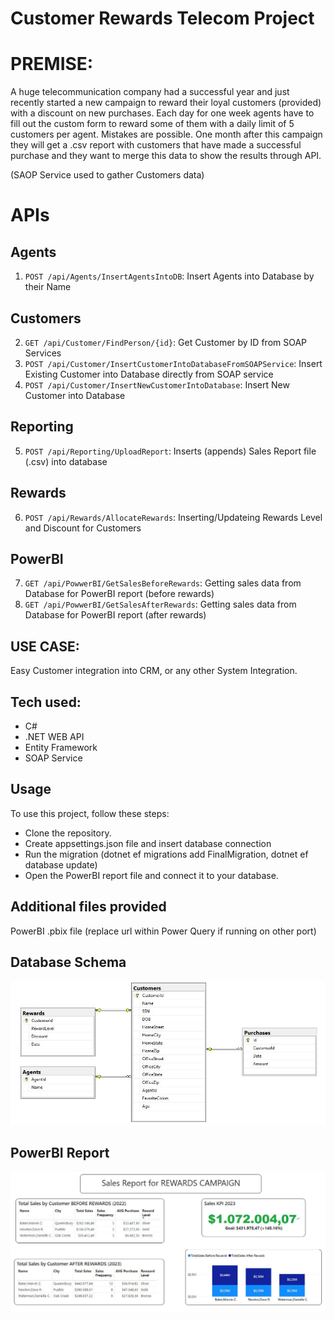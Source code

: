 # Customer Rewards Telecom Project

# PREMISE:

A huge telecommunication company had a successful year and just recently started a new campaign to
reward their loyal customers (provided) with a discount on new purchases. Each day for one week
agents have to fill out the custom form to reward some of them with a daily limit of 5 customers per
agent. Mistakes are possible.
One month after this campaign they will get a .csv report with customers that have made a successful
purchase and they want to merge this data to show the results through API. 

(SAOP Service used to gather Customers data)

# APIs

## Agents
1. `POST /api/Agents/InsertAgentsIntoDB`: Insert Agents into Database by their Name
## Customers
2. `GET /api/Customer/FindPerson/{id}`: Get Customer by ID from SOAP Services
3. `POST /api/Customer/InsertCustomerIntoDatabaseFromSOAPService`: Insert Existing Customer into Database directly from SOAP service
4. `POST /api/Customer/InsertNewCustomerIntoDatabase`: Insert New Customer into Database
## Reporting
5. `POST /api/Reporting/UploadReport`: Inserts (appends) Sales Report file (.csv) into database
## Rewards
6. `POST /api/Rewards/AllocateRewards`: Inserting/Updateing Rewards Level and Discount for Customers
## PowerBI
7. `GET /api/PowwerBI/GetSalesBeforeRewards`: Getting sales data from Database for PowerBI report (before rewards)
8. `GET /api/PowwerBI/GetSalesAfterRewards`: Getting sales data from Database for PowerBI report (after rewards)

## USE CASE:
Easy Customer integration into CRM, or any other System Integration.

## Tech used:
- C#
- .NET WEB API
- Entity Framework
- SOAP Service

## Usage

To use this project, follow these steps:
- Clone the repository.
- Create appsettings.json file and insert database connection
- Run the migration (dotnet ef migrations add FinalMigration, dotnet ef database update)
- Open the PowerBI report file and connect it to your database.

## Additional files provided
PowerBI .pbix file (replace url within Power Query if running on other port)

## Database Schema

![Database Schema](images/DBSchemaRewards.jpg)

## PowerBI Report

![PowerBI Report](images/PBISAlesReportRewards.jpg)


